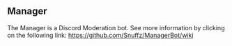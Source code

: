 ## Manager

The Manager is a Discord Moderation bot. See more information by clicking on the following link: https://github.com/Snuffz/ManagerBot/wiki
